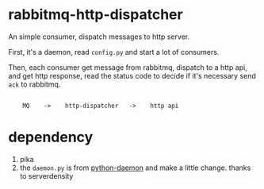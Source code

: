 # rabbitmq-http-dispatcher

An simple consumer, dispatch messages to http server.

First, it's a daemon, read `config.py` and start a lot of consumers.

Then, each consumer get message from rabbitmq, dispatch to a http api, and get http response, read the status code to decide if it's necessary send `ack` to rabbitmq.

```

    MQ    ->    http-dispatcher   ->    http api

```


# dependency

1. pika
2. the `daemon.py` is from [python-daemon](https://github.com/serverdensity/python-daemon) and make a little change.
   thanks to serverdensity




